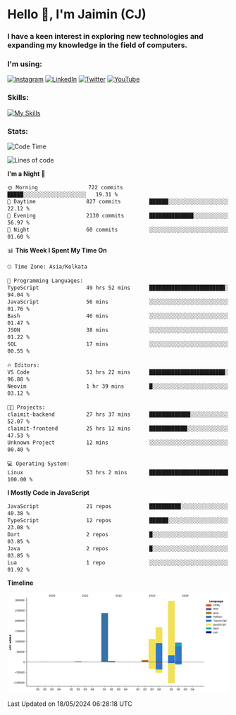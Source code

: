 <h1>Hello 👋, I'm Jaimin (CJ)</h1>
<h3>I have a keen interest in exploring new technologies and expanding my knowledge in the field of computers.</h3>

<h3 align="left"> I'm using: </h3>

[![Instagram](https://img.shields.io/badge/Instagram-%23E4405F.svg?style=for-the-badge&logo=Instagram&logoColor=white)](https://instagram.com/jaimin_chovatia) [![LinkedIn](https://img.shields.io/badge/linkedin-%230077B5.svg?style=for-the-badge&logo=linkedin&logoColor=white)](https://www.linkedin.com/in/jaimin-chovatia-691b8b29a) [![Twitter](https://img.shields.io/badge/Twitter-%231DA1F2.svg?style=for-the-badge&logo=Twitter&logoColor=white)](https://twitter.com/jaimin_chovatia) [![YouTube](https://img.shields.io/badge/YouTube-%23FF0000.svg?style=for-the-badge&logo=YouTube&logoColor=white)](https://youtube.com/@cjcreations5172) 

**<h3 align="left">Skills:</h3>**

[![My Skills](https://skillicons.dev/icons?i=ts,js,java,py,react,nextjs,nodejs,postgres,mongodb,git)](https://skillicons.dev)

<!---
 **<h3 align="left">🏆 Achievements:</h3>**
 [![An image of @jaimin25's Holopin badges, which is a link to view their full Holopin profile](https://holopin.me/jaimin25)](https://holopin.io/@jaimin25)
-->

**<h3 align="left">Stats:</h3>**

<!--START_SECTION:waka-->
![Code Time](http://img.shields.io/badge/Code%20Time-706%20hrs%2039%20mins-blue)

![Lines of code](https://img.shields.io/badge/From%20Hello%20World%20I%27ve%20Written-917.8%20thousand%20lines%20of%20code-blue)

**I'm a Night 🦉** 

```text
🌞 Morning                722 commits         █████░░░░░░░░░░░░░░░░░░░░   19.31 % 
🌆 Daytime                827 commits         ██████░░░░░░░░░░░░░░░░░░░   22.12 % 
🌃 Evening                2130 commits        ██████████████░░░░░░░░░░░   56.97 % 
🌙 Night                  60 commits          ░░░░░░░░░░░░░░░░░░░░░░░░░   01.60 % 
```


📊 **This Week I Spent My Time On** 

```text
🕑︎ Time Zone: Asia/Kolkata

💬 Programming Languages: 
TypeScript               49 hrs 52 mins      ████████████████████████░   94.04 % 
JavaScript               56 mins             ░░░░░░░░░░░░░░░░░░░░░░░░░   01.76 % 
Bash                     46 mins             ░░░░░░░░░░░░░░░░░░░░░░░░░   01.47 % 
JSON                     38 mins             ░░░░░░░░░░░░░░░░░░░░░░░░░   01.22 % 
SQL                      17 mins             ░░░░░░░░░░░░░░░░░░░░░░░░░   00.55 % 

🔥 Editors: 
VS Code                  51 hrs 22 mins      ████████████████████████░   96.88 % 
Neovim                   1 hr 39 mins        █░░░░░░░░░░░░░░░░░░░░░░░░   03.12 % 

🐱‍💻 Projects: 
claimit-backend          27 hrs 37 mins      █████████████░░░░░░░░░░░░   52.07 % 
claimit-frontend         25 hrs 12 mins      ████████████░░░░░░░░░░░░░   47.53 % 
Unknown Project          12 mins             ░░░░░░░░░░░░░░░░░░░░░░░░░   00.40 % 

💻 Operating System: 
Linux                    53 hrs 2 mins       █████████████████████████   100.00 % 
```

**I Mostly Code in JavaScript** 

```text
JavaScript               21 repos            ██████████░░░░░░░░░░░░░░░   40.38 % 
TypeScript               12 repos            ██████░░░░░░░░░░░░░░░░░░░   23.08 % 
Dart                     2 repos             █░░░░░░░░░░░░░░░░░░░░░░░░   03.85 % 
Java                     2 repos             █░░░░░░░░░░░░░░░░░░░░░░░░   03.85 % 
Lua                      1 repo              ░░░░░░░░░░░░░░░░░░░░░░░░░   01.92 % 
```



**Timeline**

![Lines of Code chart](https://raw.githubusercontent.com/Jaimin25/Jaimin25/main/assets/bar_graph.png)


 Last Updated on 18/05/2024 06:28:18 UTC
<!--END_SECTION:waka-->
